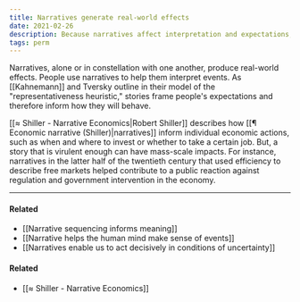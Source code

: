 ```yaml
---
title: Narratives generate real-world effects
date: 2021-02-26
description: Because narratives affect interpretation and expectations, they inform action and thereby have real-world effects.
tags: perm
---
```


Narratives, alone or in constellation with one another, produce real-world effects. People use narratives to help them interpret events. As [[Kahnemann]] and Tversky outline in their model of the "representativeness heuristic," stories frame people's expectations and therefore inform how they will behave. 

[[≈ Shiller - Narrative Economics|Robert Shiller]] describes how [[¶ Economic narrative (Shiller)|narratives]] inform individual economic actions, such as when and where to invest or whether to take a certain job. But, a story that is virulent enough can have mass-scale impacts. For instance, narratives in the latter half of the twentieth century that used efficiency to describe free markets helped contribute to a public reaction against regulation and government intervention in the economy. 

---
#### Related 
- [[Narrative sequencing informs meaning]]
- [[Narrative helps the human mind make sense of events]]
- [[Narratives enable us to act decisively in conditions of uncertainty]]

#### Related
- [[≈ Shiller - Narrative Economics]]